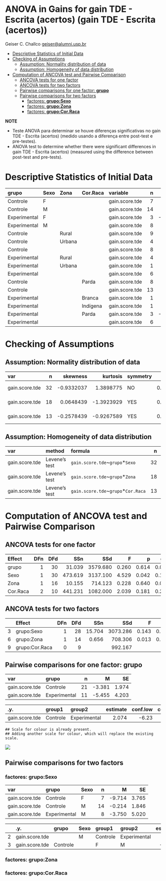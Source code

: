 ANOVA in Gains for gain TDE - Escrita (acertos) (gain TDE - Escrita
(acertos))
================
Geiser C. Challco <geiser@alumni.usp.br>

- [Descriptive Statistics of Initial
  Data](#descriptive-statistics-of-initial-data)
- [Checking of Assumptions](#checking-of-assumptions)
  - [Assumption: Normality distribution of
    data](#assumption-normality-distribution-of-data)
  - [Assumption: Homogeneity of data
    distribution](#assumption-homogeneity-of-data-distribution)
- [Computation of ANCOVA test and Pairwise
  Comparison](#computation-of-ancova-test-and-pairwise-comparison)
  - [ANCOVA tests for one factor](#ancova-tests-for-one-factor)
  - [ANCOVA tests for two factors](#ancova-tests-for-two-factors)
  - [Pairwise comparisons for one factor:
    **grupo**](#pairwise-comparisons-for-one-factor-grupo)
  - [Pairwise comparisons for two
    factors](#pairwise-comparisons-for-two-factors)
    - [factores: **grupo:Sexo**](#factores-gruposexo)
    - [factores: **grupo:Zona**](#factores-grupozona)
    - [factores: **grupo:Cor.Raca**](#factores-grupocorraca)

**NOTE**

- Teste ANOVA para determinar se houve diferenças significativas no gain
  TDE - Escrita (acertos) (medido usando a diferença entre post-test e
  pre-testes).
- ANOVA test to determine whether there were significant differences in
  gain TDE - Escrita (acertos) (measured using the difference between
  post-test and pre-tests).

# Descriptive Statistics of Initial Data

| grupo        | Sexo | Zona   | Cor.Raca | variable       |   n |    mean | median | min | max |     sd |    se |     ci |   iqr |
|:-------------|:-----|:-------|:---------|:---------------|----:|--------:|-------:|----:|----:|-------:|------:|-------:|------:|
| Controle     | F    |        |          | gain.score.tde |   7 |  -9.714 |  -11.0 | -21 |   6 |  9.962 | 3.765 |  9.213 | 12.00 |
| Controle     | M    |        |          | gain.score.tde |  14 |  -0.214 |    1.5 |  -9 |  10 |  6.908 | 1.846 |  3.989 | 13.25 |
| Experimental | F    |        |          | gain.score.tde |   3 | -10.000 |   -4.0 | -27 |   1 | 14.933 | 8.622 | 37.096 | 14.00 |
| Experimental | M    |        |          | gain.score.tde |   8 |  -3.750 |   -1.5 | -36 |  11 | 14.200 | 5.020 | 11.872 |  7.00 |
| Controle     |      | Rural  |          | gain.score.tde |   9 |  -0.778 |    2.0 | -11 |  10 |  8.151 | 2.717 |  6.266 | 15.00 |
| Controle     |      | Urbana |          | gain.score.tde |   4 |   1.000 |    1.0 |  -5 |   7 |  4.899 | 2.449 |  7.795 |  3.00 |
| Controle     |      |        |          | gain.score.tde |   8 |  -8.500 |   -8.5 | -21 |   8 |  9.899 | 3.500 |  8.276 | 10.50 |
| Experimental |      | Rural  |          | gain.score.tde |   4 |  -1.750 |   -4.0 |  -6 |   7 |  5.909 | 2.955 |  9.403 |  3.25 |
| Experimental |      | Urbana |          | gain.score.tde |   1 |  -1.000 |   -1.0 |  -1 |  -1 |        |       |        |  0.00 |
| Experimental |      |        |          | gain.score.tde |   6 |  -8.667 |   -0.5 | -36 |  11 | 18.446 | 7.531 | 19.358 | 21.75 |
| Controle     |      |        | Parda    | gain.score.tde |   8 |  -5.250 |   -8.0 | -21 |  10 |  9.558 | 3.379 |  7.991 | 11.25 |
| Controle     |      |        |          | gain.score.tde |  13 |  -2.231 |    1.0 | -19 |   8 |  8.908 | 2.471 |  5.383 | 13.00 |
| Experimental |      |        | Branca   | gain.score.tde |   1 |   7.000 |    7.0 |   7 |   7 |        |       |        |  0.00 |
| Experimental |      |        | Indígena | gain.score.tde |   1 |  11.000 |   11.0 |  11 |  11 |        |       |        |  0.00 |
| Experimental |      |        | Parda    | gain.score.tde |   3 | -11.667 |   -4.0 | -27 |  -4 | 13.279 | 7.667 | 32.987 | 11.50 |
| Experimental |      |        |          | gain.score.tde |   6 |  -7.167 |   -1.5 | -36 |   1 | 14.359 | 5.862 | 15.068 |  5.50 |

# Checking of Assumptions

## Assumption: Normality distribution of data

| var            |   n |   skewness |   kurtosis | symmetry | statistic | method       |         p | p.signif | normality |
|:---------------|----:|-----------:|-----------:|:---------|----------:|:-------------|----------:|:---------|:----------|
| gain.score.tde |  32 | -0.9332037 |  1.3898775 | NO       | 0.9396303 | Shapiro-Wilk | 0.0730805 | ns       | YES       |
| gain.score.tde |  18 |  0.0648439 | -1.3923929 | YES      | 0.9555838 | Shapiro-Wilk | 0.5191234 | ns       | YES       |
| gain.score.tde |  13 | -0.2578439 | -0.9267589 | YES      | 0.9337319 | Shapiro-Wilk | 0.3809850 | ns       | YES       |

## Assumption: Homogeneity of data distribution

| var            | method        | formula                              |   n | df1 | df2 | statistic |         p | p.signif |
|:---------------|:--------------|:-------------------------------------|----:|----:|----:|----------:|----------:|:---------|
| gain.score.tde | Levene’s test | `gain.score.tde`~`grupo`\*`Sexo`     |  32 |   3 |  28 | 0.2615399 | 0.8524755 | ns       |
| gain.score.tde | Levene’s test | `gain.score.tde`~`grupo`\*`Zona`     |  18 |   3 |  14 | 1.4904501 | 0.2602032 | ns       |
| gain.score.tde | Levene’s test | `gain.score.tde`~`grupo`\*`Cor.Raca` |  13 |   3 |   9 | 0.4007607 | 0.7559373 | ns       |

# Computation of ANCOVA test and Pairwise Comparison

## ANCOVA tests for one factor

| Effect   | DFn | DFd |     SSn |      SSd |     F |     p |   ges | p\<.05 |
|:---------|----:|----:|--------:|---------:|------:|------:|------:|:-------|
| grupo    |   1 |  30 |  31.039 | 3579.680 | 0.260 | 0.614 | 0.009 |        |
| Sexo     |   1 |  30 | 473.619 | 3137.100 | 4.529 | 0.042 | 0.131 | \*     |
| Zona     |   1 |  16 |  10.155 |  714.123 | 0.228 | 0.640 | 0.014 |        |
| Cor.Raca |   2 |  10 | 441.231 | 1082.000 | 2.039 | 0.181 | 0.290 |        |

## ANCOVA tests for two factors

|     | Effect         | DFn | DFd |    SSn |      SSd |     F |     p |   ges | p\<.05 |
|:----|:---------------|----:|----:|-------:|---------:|------:|------:|------:|:-------|
| 3   | grupo:Sexo     |   1 |  28 | 15.704 | 3073.286 | 0.143 | 0.708 | 0.005 |        |
| 6   | grupo:Zona     |   1 |  14 |  0.656 |  708.306 | 0.013 | 0.911 | 0.001 |        |
| 9   | grupo:Cor.Raca |   0 |   9 |        |  992.167 |       |       |       |        |

## Pairwise comparisons for one factor: **grupo**

| var            | grupo        |   n |      M |    SE |
|:---------------|:-------------|----:|-------:|------:|
| gain.score.tde | Controle     |  21 | -3.381 | 1.974 |
| gain.score.tde | Experimental |  11 | -5.455 | 4.203 |

| .y.            | group1   | group2       | estimate | conf.low | conf.high |    se | statistic |     p | p.adj | p.adj.signif |
|:---------------|:---------|:-------------|---------:|---------:|----------:|------:|----------:|------:|------:|:-------------|
| gain.score.tde | Controle | Experimental |    2.074 |    -6.23 |    10.377 | 4.066 |      0.51 | 0.614 | 0.614 | ns           |

    ## Scale for colour is already present.
    ## Adding another scale for colour, which will replace the existing scale.

![](C:/Users/geise/OneDrive/Workspace/WordGen-Stari-2/results/stari-gain.score.tde-Serie-8-ano-gain_files/figure-gfm/unnamed-chunk-18-1.png)<!-- -->

## Pairwise comparisons for two factors

### factores: **grupo:Sexo**

| var            | grupo        | Sexo |   n |      M |    SE |
|:---------------|:-------------|:-----|----:|-------:|------:|
| gain.score.tde | Controle     | F    |   7 | -9.714 | 3.765 |
| gain.score.tde | Controle     | M    |  14 | -0.214 | 1.846 |
| gain.score.tde | Experimental | M    |   8 | -3.750 | 5.020 |

|     | .y.            | grupo    | Sexo | group1   | group2       | estimate | conf.low | conf.high |    se | statistic |     p | p.adj | p.adj.signif |
|:----|:---------------|:---------|:-----|:---------|:-------------|---------:|---------:|----------:|------:|----------:|------:|------:|:-------------|
| 2   | gain.score.tde |          | M    | Controle | Experimental |    3.536 |   -5.622 |    12.694 | 4.455 |     0.794 | 0.435 | 0.435 | ns           |
| 3   | gain.score.tde | Controle |      | F        | M            |   -9.500 |  -19.065 |     0.065 | 4.653 |    -2.042 | 0.051 | 0.051 | ns           |

### factores: **grupo:Zona**

### factores: **grupo:Cor.Raca**

